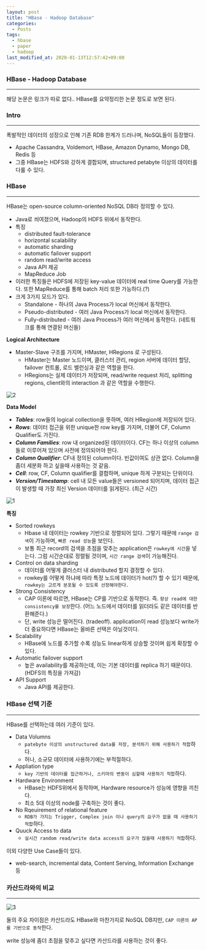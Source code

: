 ```yaml
---
layout: post
title: "HBase - Hadoop Database"
categories:
  - Posts
tags:
  - hbase
  - paper
  - hadoop
last_modified_at: 2020-01-13T12:57:42+09:00
---
```




### HBase - Hadoop Database

<hr>


해당 논문은 링크가 따로 없다.. HBase를 요약정리한 논문 정도로 보면 된다.



### Intro

<hr>

폭발적인 데이터의 성장으로 인해 기존 RDB 한계가 드러나며, NoSQL들이 등장했다.

- Apache Cassandra, Voldemort, HBase, Amazon Dynamo, Mongo DB, Redis 등
- 그중 HBase는 HDFS와 강하게 결합되며, structured petabyte 이상의 데이터를 다룰 수 있다.



### HBase

<hr>



HBase는 open-source column-oriented NoSQL DB라 정의할 수 있다.

- Java로 씌여졌으며, Hadoop의 HDFS 위에서 동작한다.
- 특징
  - distributed fault-tolerance
  - horizontal scalability
  - automatic sharding
  - automatic failover support
  - random read/write access
  - Java API 제공
  - MapReduce Job
- 이러한 특징들은 HDFS에 저장된 key-value 데이터에 real time Query를 가능한다. 또한 MapReduce를 통해 batch 처리 또한 가능하다.(?)
- 크게 3가지 모드가 있다.
  - Standalone - 하나의 Java Process가 local 머신에서 동작한다.
  - Pseudo-distributed - 여러 Java Process가 local 머신에서 동작한다.
  - Fully-distributed - 여러 Java Process가 여러 머신에서 동작한다. (네트워크를 통해 연결된 머신들)



**Logical Architecture**

- Master-Slave 구조를 가지며, HMaster, HRegions 로 구성된다.
  - HMaster는 Master 노드이며, 클러스터 관리, region 서버에 데이터 할당, failover 컨트롤, 로드 밸런싱과 같은 역할을 한다.
  - HRegions는 실제 데이터가 저장되며, read/write request 처리, splitting regions, client와의 interaction 과 같은 역할을 수행한다.

![2](https://user-images.githubusercontent.com/22383120/72341365-62358a80-370d-11ea-8738-f9f78dff4124.PNG)



**Data Model**

- ***Tables***: row들의 logical collection을 뜻하며, 여러 HRegion에 저장되어 있다.
- ***Rows***: 데이터 접근을 위한 unique한 row key를 가지며, 더불어 CF, Column Qualifier도 가진다.
- ***Column Families***: row 내 organized된 데이터이다. CF는 하나 이상의 column들로 이루어져 있으며 사전에 정의되어야 한다.
- ***Column Qualifier***: CF내 정의된 column이다. 빈값이여도 상관 없다. Column을 좀더 세분화 하고 싶을때 사용하는 것 같음.
- ***Cell***: row, CF, Column qualifier를 결합하며, unique 하게 구분되는 단위이다.
- ***Version/Timestamp***: cell 내 모든 value들은 versioned 되어지며, 데이터 접근이 발생할 때 가장 최신 Version 데이터를 읽게된다. (최근 시간)

![1](https://user-images.githubusercontent.com/22383120/72341137-dcb1da80-370c-11ea-9da3-48addf870cea.PNG)

**특징**

- Sorted rowkeys
  - Hbase 내 데이터는 rowkey 기반으로 정렬되어 있다. 그렇기 때문에 `range 검색`이 가능하며, `빠른 read 성능`을 보인다.
  - 보통 최근 record의 검색을 초점을 맞추는 application은 `rowkey에 시간`을 넣는다. 그럼 시간순대로 정렬될 것이며, `시간 range 검색`이 가능해진다.
- Control on data sharding
  - 데이터를 어떻게 클러스터 내 distributed 할지 결정할 수 있다. 
  - rowkey를 어떻게 하냐에 따라 특정 노드에 데이터가 hot(?) 할 수 있기 때문에, `rowkey는 고르게 분포될 수 있도록 선정해야한다.`
- Strong Consistency
  - CAP 이론에 따르면, HBase는 CP를 기반으로 동작한다. 즉. `항상 read에 대한 consistency를 보장`한다. (어느 노드에서 데이터를 읽더라도 같은 데이터를 반환해준다.)
  - 단, write 성능은 떨어진다. (tradeoff). application이 read 성능보다 write가 더 중요하다면 HBase는 올바른 선택은 아닐것이다.
- Scalability
  - HBase에 노드를 추가할 수록 성능도 linear하게 상승할 것이며 쉽게 확장할 수 있다.
- Automatic failover support
  - 높은 availability를 제공하는데, 이는 기본 데이터를 replica 하기 때문이다. (HDFS의 특징을 가져감)
- API Support
  - Java API를 제공한다.



### HBase 선택 기준

<hr>

HBase를 선택하는데 여러 기준이 있다.

- Data Volumns
  - `patebyte 이상의 unstructured data를 저장, 분석하기 위해 사용하기 적합`하다.
  - 허나, 소규모 데이터에 사용하기에는 부적절하다.
- Appliation type
  - `key 기반의 데이터를 접근하거나, 스키마의 변동이 심할때 사용하기 적합`하다.
- Hardware Environment
  - HBase는 HDFS위에서 동작하며, Hardware resource가 성능에 영향을 끼친다.
  - 최소 5대 이상의 node를 구축하는 것이 좋다.
- No Rqeuirement of relational feature
  - `RDB가 가지는 Trigger, Complex join 이나 query의 요구가 없을 때 사용하기 적합`하다.
- Quuck Access to data
  - `실시간 random read/write data access의 요구가 많을때 사용하기 적합`하다.

이외 다양한 Use Case들이 있다.

- web-search, incremental data, Content Serving, Information Exchange 등



### 카산드라와의 비교

<hr>

 ![3](https://user-images.githubusercontent.com/22383120/72342571-17694200-3710-11ea-86a2-9b50a1e88d9b.PNG)

둘의 주요 차이점은 카산드라도 HBase와 마찬가지로 NoSQL DB지만, `CAP 이론의 AP를 기반으로 동작`한다.

write 성능에 좀더 초점을 맞추고 싶다면 카산드라를 사용하는 것이 좋다.







